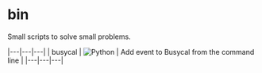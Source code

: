 # bin
Small scripts to solve small problems.

|---|---|---|
| busycal | ![Python](https://img.shields.io/badge/python-%233670A0?style=for-the-badge&logo=python&logoColor=ffdd54)  |  Add event to Busycal from the command line |
|---|---|---|

